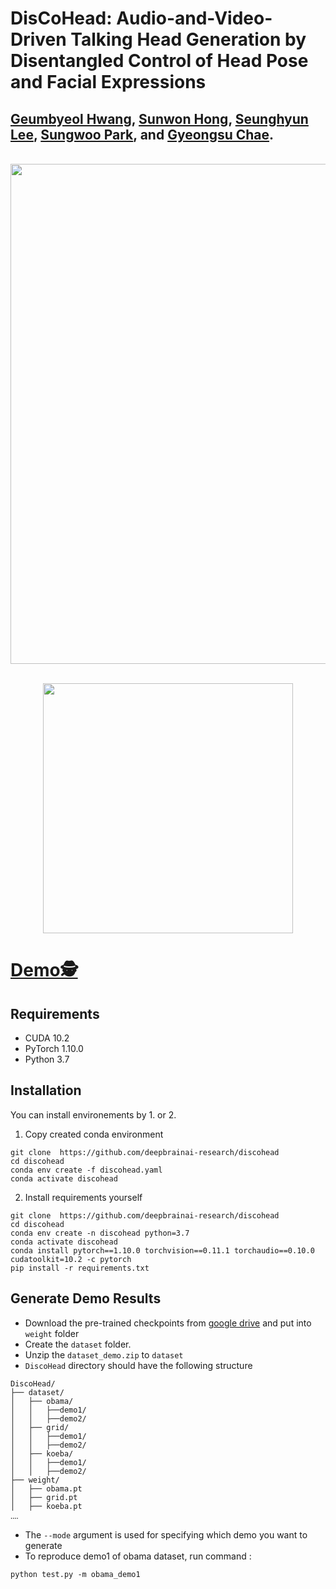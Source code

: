# DisCoHead: Audio-and-Video-Driven Talking Head Generation by Disentangled Control of Head Pose and Facial Expressions
## [Geumbyeol Hwang](https://www.youtube.com/watch?v=bluhvpjWZOM), [Sunwon Hong](https://www.youtube.com/watch?v=pSUydWEqKwE), [Seunghyun Lee](https://www.youtube.com/@bankiszon/featured), [Sungwoo Park](https://www.youtube.com/watch?v=6yAmhBamecg), and [Gyeongsu Chae](https://www.youtube.com/watch?v=2f1Ny74_ou0).
<p align="center">
    <br>
    <img src='./demo2.gif' width=800>
    <br>
<p>


<p align="center">
    <br>
    <img src="https://assets.website-files.com/6392a785ccd80ebf6f060fbe/6392a7df8df82ba809d50347_Logo_Home.svg" width="400"/>
    <br>
<p>





# [Demo🕵️](https://deepbrainai-research.github.io/discohead)



## Requirements
- CUDA 10.2
- PyTorch 1.10.0
- Python 3.7

## Installation
You can install environements by 1. or 2.

1. Copy created conda environment
```
git clone  https://github.com/deepbrainai-research/discohead
cd discohead
conda env create -f discohead.yaml
conda activate discohead
```
2. Install requirements yourself
```
git clone  https://github.com/deepbrainai-research/discohead
cd discohead
conda env create -n discohead python=3.7
conda activate discohead
conda install pytorch==1.10.0 torchvision==0.11.1 torchaudio==0.10.0 cudatoolkit=10.2 -c pytorch
pip install -r requirements.txt
```

## Generate Demo Results

- Download the pre-trained checkpoints from [google drive](https://drive.google.com/drive/folders/1z2uuPkXEacVSY7Hd5k_QD7ZIrVd2_a28?usp=sharing) and put into `weight` folder
- Create the `dataset` folder.
- Unzip the `dataset_demo.zip` to `dataset`
- `DiscoHead` directory should have the following structure
```
DiscoHead/
├── dataset/
│   ├── obama/
│   │   ├──demo1/
│   │   ├──demo2/
│   ├── grid/
│   │   ├──demo1/
│   │   ├──demo2/
│   ├── koeba/
│   │   ├──demo1/
│   │   ├──demo2/
├── weight/
│   ├── obama.pt
│   ├── grid.pt
│   ├── koeba.pt
‥‥
```
- The `--mode` argument is used for specifying which demo you want to generate
- To reproduce demo1 of obama dataset, run command :
```
python test.py -m obama_demo1
```
